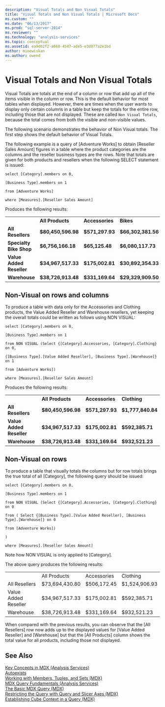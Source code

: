 ```yaml
---
description: "Visual Totals and Non Visual Totals"
title: "Visual Totals and Non Visual Totals | Microsoft Docs"
ms.custom: ""
ms.date: "06/13/2017"
ms.prod: "sql-server-2014"
ms.reviewer: ""
ms.technology: "analysis-services"
ms.topic: conceptual
ms.assetid: ea9d02f2-a668-4547-ade5-e3d077a2e1bd
author: minewiskan
ms.author: owend
---
```

# Visual Totals and Non Visual Totals
  Visual Totals are totals at the end of a column or row that add up all of the items visible in the column or row. This is the default behavior for most tables when displayed. However, there are times when the user wants to display only certain columns in a table but keep the totals for the entire row, including those that are not displayed. These are called `Non Visual Totals`, because the total comes from both the visible and non-visible values.  
  
 The following scenario demonstrates the behavior of Non Visual totals. The first step shows the default behavior of Visual Totals.  
  
 The following example is a query of [Adventure Works] to obtain [Reseller Sales Amount] figures in a table where the product categories are the columns and the reseller business types are the rows. Note that totals are given for both products and resellers when the following SELECT statement is issued:  
  
 `select [Category].members on 0,`  
  
 `[Business Type].members on 1`  
  
 `from [Adventure Works]`  
  
 `where [Measures].[Reseller Sales Amount]`  
  
 Produces the following results:  
  
|||||||  
|-|-|-|-|-|-|  
||**All Products**|**Accessories**|**Bikes**|**Clothing**|**Components**|  
|**All Resellers**|**$80,450,596.98**|**$571,297.93**|**$66,302,381.56**|**$1,777,840.84**|**$11,799,076.66**|  
|**Specialty Bike Shop**|**$6,756,166.18**|**$65,125.48**|**$6,080,117.73**|**$252,933.91**|**$357,989.07**|  
|**Value Added Reseller**|**$34,967,517.33**|**$175,002.81**|**$30,892,354.33**|**$592,385.71**|**$3,307,774.48**|  
|**Warehouse**|**$38,726,913.48**|**$331,169.64**|**$29,329,909.50**|**$932,521.23**|**$8,133,313.11**|  
  
## Non-Visual on rows and columns  
 To produce a table with data only for the Accessories and Clothing products, the Value Added Reseller and Warehouse resellers, yet keeping the overall totals could be written as follows using NON VISUAL:  
  
 `select [Category].members on 0,`  
  
 `[Business Type].members on 1`  
  
 `from NON VISUAL (Select {[Category].Accessories, [Category].Clothing} on 0,`  
  
 `{[Business Type].[Value Added Reseller], [Business Type].[Warehouse]} on 1`  
  
 `from [Adventure Works])`  
  
 `where [Measures].[Reseller Sales Amount]`  
  
 Produces the following results:  
  
|||||  
|-|-|-|-|  
||**All Products**|**Accessories**|**Clothing**|  
|**All Resellers**|**$80,450,596.98**|**$571,297.93**|**$1,777,840.84**|  
|**Value Added Reseller**|**$34,967,517.33**|**$175,002.81**|**$592,385.71**|  
|**Warehouse**|**$38,726,913.48**|**$331,169.64**|**$932,521.23**|  
  
## Non-Visual on rows  
 To produce a table that visually totals the columns but for row totals brings the true total of all [Category], the following query should be issued:  
  
 `select [Category].members on 0,`  
  
 `[Business Type].members on 1`  
  
 `from NON VISUAL (Select {[Category].Accessories, [Category].Clothing} on 0`  
  
 `from ( Select {[Business Type].[Value Added Reseller], [Business Type].[Warehouse]} on 0`  
  
 `from [Adventure Works])`  
  
 `)`  
  
 `where [Measures].[Reseller Sales Amount]`  
  
 Note how NON VISUAL is only applied to [Category].  
  
 The above query produces the following results:  
  
|||||  
|-|-|-|-|  
||All Products|Accessories|Clothing|  
|All Resellers|$73,694,430.80|$506,172.45|$1,524,906.93|  
|Value Added Reseller|$34,967,517.33|$175,002.81|$592,385.71|  
|Warehouse|$38,726,913.48|$331,169.64|$932,521.23|  
  
 When compared with the previous results, you can observe that the [All Resellers] row now adds up to the displayed values for [Value Added Reseller] and [Warehouse] but that the [All Products] column shows the total value for all products, including those not displayed.  
  
## See Also  
 [Key Concepts in MDX &#40;Analysis Services&#41;](../key-concepts-in-mdx-analysis-services.md)   
 [Autoexists](autoexists.md)   
 [Working with Members, Tuples, and Sets &#40;MDX&#41;](working-with-members-tuples-and-sets-mdx.md)   
 [MDX Query Fundamentals &#40;Analysis Services&#41;](mdx-query-fundamentals-analysis-services.md)   
 [The Basic MDX Query &#40;MDX&#41;](mdx-query-the-basic-query.md)   
 [Restricting the Query with Query and Slicer Axes &#40;MDX&#41;](mdx-query-and-slicer-axes-restricting-the-query.md)   
 [Establishing Cube Context in a Query &#40;MDX&#41;](establishing-cube-context-in-a-query-mdx.md)  
  
  
